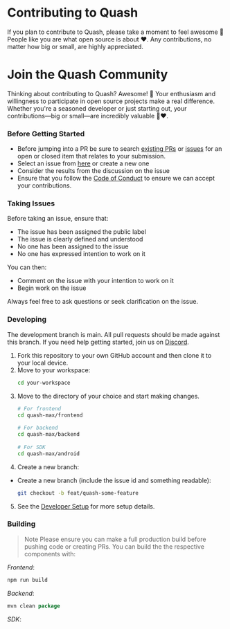 # Contributing to Quash

If you plan to contribute to Quash, please take a moment to feel awesome 🚀 People like you are what open source is about ♥. Any contributions, no matter how big or small, are highly appreciated.

# Join the Quash Community

Thinking about contributing to Quash? Awesome! 🌟 Your enthusiasm and willingness to participate in open source projects make a real difference. Whether you're a seasoned developer or just starting out, your contributions—big or small—are incredibly valuable 🚀♥.

### Before Getting Started

- Before jumping into a PR be sure to search [existing PRs](https://github.com/Oscorp-HQ/quash-max/pulls) or [issues](https://github.com/Oscorp-HQ/quash-max/issues) for an open or closed item that relates to your submission.
- Select an issue from [here](https://github.com/Oscorp-HQ/quash-max/issues) or create a new one
- Consider the results from the discussion on the issue
- Ensure that you follow the [Code of Conduct](https://github.com/dhairya-quash/TEST-REPO/blob/main/Code%20Of%20Conduct.md) to ensure we can accept your contributions.

### Taking Issues

Before taking an issue, ensure that:

- The issue has been assigned the public label
- The issue is clearly defined and understood
- No one has been assigned to the issue
- No one has expressed intention to work on it

You can then:

- Comment on the issue with your intention to work on it
- Begin work on the issue

Always feel free to ask questions or seek clarification on the issue.

### Developing

The development branch is main. All pull requests should be made against this branch. If you need help getting started, join us on [Discord](https://discord.com/invite/Nxbe8F6aqw).

1. Fork this repository to your own GitHub account and then clone it to your local device.
2. Move to your workspace:
   ```bash
   cd your-workspace
   ```
3. Move to the directory of your choice and start making changes.
    ```bash
    # For frontend
    cd quash-max/frontend
  
    # For backend
    cd quash-max/backend
  
    # For SDK
    cd quash-max/android
    ```
4. Create a new branch:

- Create a new branch (include the issue id and something readable):

  ```bash
  git checkout -b feat/quash-some-feature
  ```
5. See the [Developer Setup](https://github.com/dhairya-quash/TEST-REPO/README.md) for more setup details.

### Building

> Note Please ensure you can make a full production build before pushing code or creating PRs.
> You can build the the respective components with:

_Frontend_:

```bash
npm run build
```

_Backend_:

```java
mvn clean package
```

_SDK_:

```bash

```
